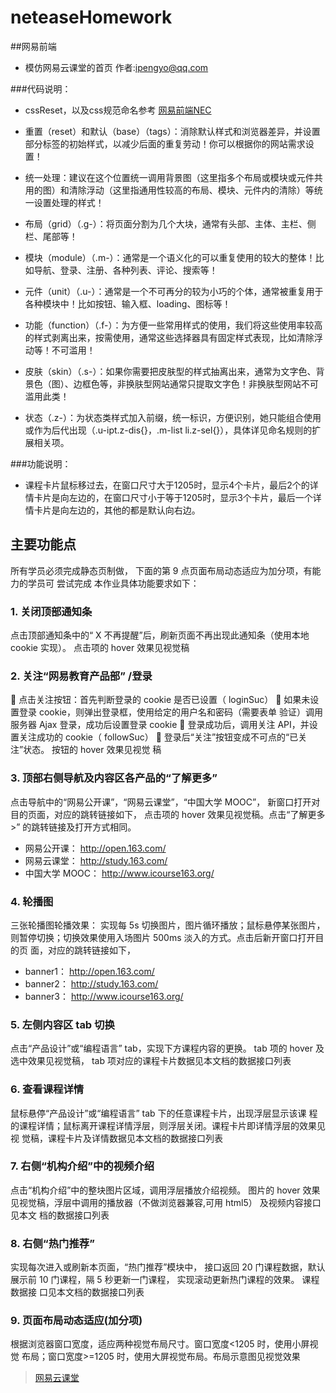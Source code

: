 # neteaseHomework

##网易前端
* 模仿网易云课堂的首页  作者:ipengyo@qq.com


###代码说明：

* cssReset，以及css规范命名参考 [网易前端NEC](http://nec.netease.com/)
* 重置（reset）和默认（base）（tags）：消除默认样式和浏览器差异，并设置部分标签的初始样式，以减少后面的重复劳动！你可以根据你的网站需求设置！

* 统一处理：建议在这个位置统一调用背景图（这里指多个布局或模块或元件共用的图）和清除浮动（这里指通用性较高的布局、模块、元件内的清除）等统一设置处理的样式！

* 布局（grid）（.g-）：将页面分割为几个大块，通常有头部、主体、主栏、侧栏、尾部等！

* 模块（module）（.m-）：通常是一个语义化的可以重复使用的较大的整体！比如导航、登录、注册、各种列表、评论、搜索等！

* 元件（unit）（.u-）：通常是一个不可再分的较为小巧的个体，通常被重复用于各种模块中！比如按钮、输入框、loading、图标等！

* 功能（function）（.f-）：为方便一些常用样式的使用，我们将这些使用率较高的样式剥离出来，按需使用，通常这些选择器具有固定样式表现，比如清除浮动等！不可滥用！

* 皮肤（skin）（.s-）：如果你需要把皮肤型的样式抽离出来，通常为文字色、背景色（图）、边框色等，非换肤型网站通常只提取文字色！非换肤型网站不可滥用此类！

* 状态（.z-）：为状态类样式加入前缀，统一标识，方便识别，她只能组合使用或作为后代出现（.u-ipt.z-dis{}，.m-list li.z-sel{}），具体详见命名规则的扩展相关项。

###功能说明：

* 课程卡片鼠标移过去，在窗口尺寸大于1205时，显示4个卡片，最后2个的详情卡片是向左边的，在窗口尺寸小于等于1205时，显示3个卡片，最后一个详情卡片是向左边的，其他的都是默认向右边。

## 主要功能点

所有学员必须完成静态页制做， 下面的第 9 点页面布局动态适应为加分项，有能力的学员可
尝试完成
本作业具体功能要求如下：

### 1. 关闭顶部通知条
点击顶部通知条中的“ X 不再提醒”后，刷新页面不再出现此通知条（使用本地
cookie 实现）。 点击项的 hover 效果见视觉稿

### 2. 关注“网易教育产品部” /登录
 点击关注按钮：首先判断登录的 cookie 是否已设置（ loginSuc）
 如果未设置登录 cookie，则弹出登录框，使用给定的用户名和密码（需要表单
验证）调用服务器 Ajax 登录，成功后设置登录 cookie
 登录成功后，调用关注 API，并设置关注成功的 cookie（ followSuc）
 登录后“关注”按钮变成不可点的“已关注”状态。 按钮的 hover 效果见视觉
稿

### 3. 顶部右侧导航及内容区各产品的“了解更多”
点击导航中的“网易公开课”，“网易云课堂”，“中国大学 MOOC”， 新窗口打开对
目的页面，对应的跳转链接如下， 点击项的 hover 效果见视觉稿。点击“了解更多>”
的跳转链接及打开方式相同。
* 网易公开课： http://open.163.com/
* 网易云课堂： http://study.163.com/
* 中国大学 MOOC： http://www.icourse163.org/

### 4. 轮播图
三张轮播图轮播效果： 实现每 5s 切换图片，图片循环播放；鼠标悬停某张图片，
则暂停切换；切换效果使用入场图片 500ms 淡入的方式。点击后新开窗口打开目的页
面，对应的跳转链接如下，
* banner1： http://open.163.com/
* banner2： http://study.163.com/
* banner3： http://www.icourse163.org/

### 5. 左侧内容区 tab 切换
点击“产品设计”或“编程语言” tab，实现下方课程内容的更换。 tab 项的 hover
及选中效果见视觉稿， tab 项对应的课程卡片数据见本文档的数据接口列表

### 6. 查看课程详情
鼠标悬停“产品设计”或“编程语言” tab 下的任意课程卡片，出现浮层显示该课
程的课程详情；鼠标离开课程详情浮层，则浮层关闭。课程卡片即详情浮层的效果见视
觉稿，课程卡片及详情数据见本文档的数据接口列表

### 7. 右侧“机构介绍”中的视频介绍
点击“机构介绍”中的整块图片区域，调用浮层播放介绍视频。 图片的 hover 效果
见视觉稿，浮层中调用的播放器（不做浏览器兼容,可用 html5） 及视频内容接口见本文
档的数据接口列表

### 8. 右侧“热门推荐”
实现每次进入或刷新本页面，“热门推荐”模块中， 接口返回 20 门课程数据，默认
展示前 10 门课程，隔 5 秒更新一门课程， 实现滚动更新热门课程的效果。 课程数据接
口见本文档的数据接口列表
### 9. 页面布局动态适应(加分项)
根据浏览器窗口宽度，适应两种视觉布局尺寸。窗口宽度<1205 时，使用小屏视觉
布局；窗口宽度>=1205 时，使用大屏视觉布局。布局示意图见视觉效果

> [网易云课堂](http://study.163.com/)
